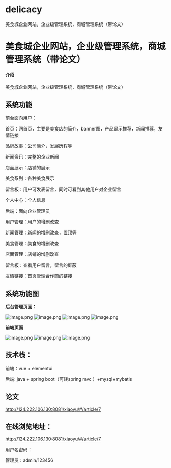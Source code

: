 # delicacy
美食城企业网站，企业级管理系统，商城管理系统（带论文）


# 美食城企业网站，企业级管理系统，商城管理系统（带论文）

#### 介绍
美食城企业网站，企业级管理系统，商城管理系统（带论文）

## 系统功能

前台面向用户：

首页：网首页，主要是美食店的简介，banner图，产品展示推荐，新闻推荐，友情链接

品牌故事：公司简介，发展历程等

新闻资讯：完整的企业新闻

店面展示：店铺的展示

美食系列：各种美食展示

留言板：用户可发表留言，同时可看到其他用户对企业留言

个人中心：个人信息


后端：面向企业管理员

用户管理：用户的增删改查

新闻管理：新闻的增删改查，置顶等

美食管理：美食的增删改查

店面管理：店铺的增删改查

留言板：查看用户留言，留言的屏蔽

友情链接：首页管理合作商的链接


## 系统功能图


**后台管理页面：**


![image.png](http://124.222.106.130:8081/api/resource/getFile?name=articlePicture/Sara11718096486172210.png)
![image.png](http://124.222.106.130:8081/api/resource/getFile?name=articlePicture/Sara1171809680426357.png)
![image.png](http://124.222.106.130:8081/api/resource/getFile?name=articlePicture/Sara11718096815114728.png)
![image.png](http://124.222.106.130:8081/api/resource/getFile?name=articlePicture/Sara1171809682629523.png)

**前端页面**


![image.png](http://124.222.106.130:8081/api/resource/getFile?name=articlePicture/Sara11718096874420243.png)
![image.png](http://124.222.106.130:8081/api/resource/getFile?name=articlePicture/Sara11718096895859723.png)
![image.png](http://124.222.106.130:8081/api/resource/getFile?name=articlePicture/Sara1171809692415314.png)


## 技术栈：

前端：vue + elementui

后端: java + spring boot（可转spring mvc ）+mysql+mybatis


## 论文

http://124.222.106.130:8081/xiaoyu/#/article/7

## 在线浏览地址：

http://124.222.106.130:8081/xiaoyu/#/article/7

用户名密码：

管理员：admin/123456

